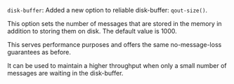 `disk-buffer`: Added a new option to reliable disk-buffer: `qout-size()`.

This option sets the number of messages that are stored in the memory in addition
to storing them on disk. The default value is 1000.

This serves performance purposes and offers the same no-message-loss guarantees as
before.

It can be used to maintain a higher throughput when only a small number of messages
are waiting in the disk-buffer.
